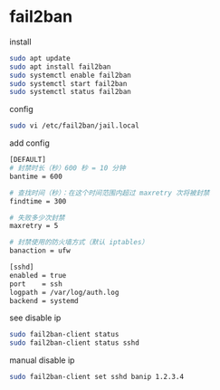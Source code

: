 # fail2ban

install
```sh
sudo apt update
sudo apt install fail2ban
sudo systemctl enable fail2ban
sudo systemctl start fail2ban
sudo systemctl status fail2ban
```

config
```sh
sudo vi /etc/fail2ban/jail.local
```

add config
```sh
[DEFAULT]
# 封禁时长（秒）600 秒 = 10 分钟
bantime = 600

# 查找时间（秒）：在这个时间范围内超过 maxretry 次将被封禁
findtime = 300

# 失败多少次封禁
maxretry = 5

# 封禁使用的防火墙方式（默认 iptables）
banaction = ufw

[sshd]
enabled = true
port    = ssh
logpath = /var/log/auth.log
backend = systemd
```

see disable ip
```sh
sudo fail2ban-client status
sudo fail2ban-client status sshd
```

manual disable ip
```sh
sudo fail2ban-client set sshd banip 1.2.3.4
```